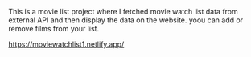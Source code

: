 This is a movie list project where I fetched movie watch list data from         
external API and then display the data on the website. yoou can add or remove films from your list.                                                                                                                                                                                                                                                                                                                                                                                                                                                                                                                                                                                                                 
 
https://moviewatchlist1.netlify.app/      
